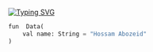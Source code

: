 [![Typing SVG](https://readme-typing-svg.herokuapp.com?size=50&color=00ADFF&center=true&vCenter=true&width=1000&height=200&lines=log(%22Welcome+To+My+GITHUB%22))](https://git.io/typing-svg)
```python
fun  Data(
    val name: String = "Hossam Abozeid"
)

```
